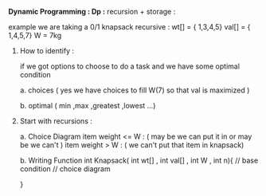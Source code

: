 **Dynamic Programming :
	Dp :** recursion + storage  :

example we are taking a 0/1 knapsack recursive :
	wt[] = { 1,3,4,5}
	val[] = { 1,4,5,7}
	W = 7kg

1. How to identify :

   if we got options to choose to do a task and we have some optimal condition

   a. choices ( yes we have choices  to fill W(7)  so that val is maximized )

   b. optimal ( min ,max ,greatest ,lowest ...)

2. Start with recursions :

   a. Choice Diagram
    item weight <= W : ( may be we can put it in or may be we can't )
    item weight > W : ( we can't put that item in knapsack)

   b. Writing Function
    int Knapsack( int wt[] , int val[] , int W , int n){
        // base condition
        // choice diagram

   }
